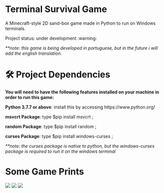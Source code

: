 # Terminal Survival Game
<p>A Minecraft-style 2D sand-box game made in Python to run on Windows terminals.</p>
<p>Project status: under development :warning:</p>
<p><i>**note: this game is being developed in portuguese, but in the future i will add the english translation.</i></p>

# 🛠 Project Dependencies
<p><b>You will need to have the following features installed on your machine in order to run this game:</b></p>
<p><b>Python 3.7.7 or above</b>: install this by accessing https://www.python.org/</p>
<p><b>msvcrt Package</b>: type $pip install msvcrt ;</p>
<p><b>random Package</b>: type $pip install random ;</p>
<p><b>curses Package</b>: type $pip install windows-curses ;</p>
<p><i>**note: the curses package is native to python, but the windows-curses package is required to run it on the windows terminal</i></p>

# Some Game Prints

<img src="https://raw.githubusercontent.com/Guilherme-De-Marchi/Terminal-Survival-Game/master/img/print1.JPG">
<img src="https://raw.githubusercontent.com/Guilherme-De-Marchi/Terminal-Survival-Game/master/img/print2.JPG">
<img src="https://raw.githubusercontent.com/Guilherme-De-Marchi/Terminal-Survival-Game/master/img/print3.JPG">

